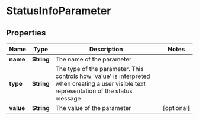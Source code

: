 
# StatusInfoParameter

## Properties
Name | Type | Description | Notes
------------ | ------------- | ------------- | -------------
**name** | **String** | The name of the parameter | 
**type** | **String** | The type of the parameter. This controls how &#39;value&#39; is interpreted when creating a user visible text representation of the status message | 
**value** | **String** | The value of the parameter |  [optional]



